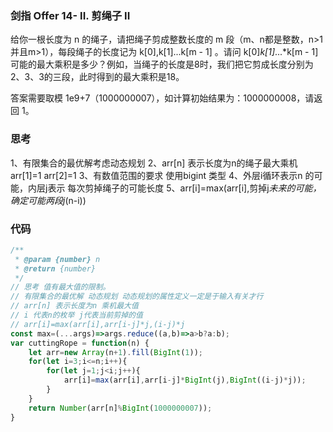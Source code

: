 ### 剑指 Offer 14- II. 剪绳子 II
给你一根长度为 n 的绳子，请把绳子剪成整数长度的 m 段（m、n都是整数，n>1并且m>1），每段绳子的长度记为 k[0],k[1]...k[m - 1] 。请问 k[0]*k[1]*...*k[m - 1] 可能的最大乘积是多少？例如，当绳子的长度是8时，我们把它剪成长度分别为2、3、3的三段，此时得到的最大乘积是18。

答案需要取模 1e9+7（1000000007），如计算初始结果为：1000000008，请返回 1。

### 思考
1、有限集合的最优解考虑动态规划
2、arr[n] 表示长度为n的绳子最大乘机 arr[1]=1 arr[2]=1
3、有数值范围的要求 使用bigint 类型
4、外层i循环表示n 的可能，内层j表示 每次剪掉绳子的可能长度
5、arr[i]=max(arr[i],剪掉j*未来的可能，确定可能两段j*(n-i))

### 代码

```javascript
/**
 * @param {number} n
 * @return {number}
 */
// 思考 值有最大值的限制。
// 有限集合的最优解 动态规划 动态规划的属性定义一定是于输入有关才行
// arr[n] 表示长度为n 乘机最大值
// i 代表n的枚举 j代表当前剪掉的值
// arr[i]=max(arr[i],arr[i-j]*j,(i-j)*j
const max=(...args)=>args.reduce((a,b)=>a>b?a:b);
var cuttingRope = function(n) {
    let arr=new Array(n+1).fill(BigInt(1));
    for(let i=3;i<=n;i++){
        for(let j=1;j<i;j++){
            arr[i]=max(arr[i],arr[i-j]*BigInt(j),BigInt((i-j)*j));
        }
    }
    return Number(arr[n]%BigInt(1000000007));
}

```